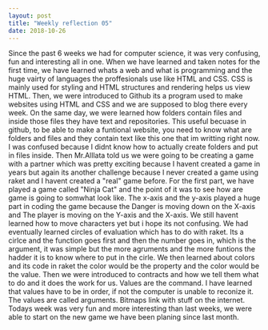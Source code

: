 ```yaml
---
layout: post
title: "Weekly reflection 05"
date: 2018-10-26
---
```

Since the past 6 weeks we had for computer science, it was very confusing, fun and interesting all in one. When we have learned and taken notes for the first time, we have learned whats a web and what is programming and the huge vairty of languages the proffesionals use like HTML and CSS. CSS is mainly used for styling and HTML structures and rendering helps us view HTML. Then, we were introduced to Github its a program used to make websites using HTML and CSS and we are supposed to blog there every week. On the same day, we were learned how folders contain files and inside those files they have text and repositories. This useful becuase in github, to be able to make a funtional website, you need to know what are folders and files and they contain text like this one that im writting right now. I was confused because I didnt know how to actually create folders and put in files inside. Then Mr.Alllata told us we were going to be creating a game with a partner which was pretty exciting because I havent created a game in years but again its another challenge because I never created a game using raket and I havent created a "real" game before. For the first part, we have played a game called "Ninja Cat" and the point of it was to see how are game is going to somwhat look like. The x-axis and the y-axis played a huge part in coding the game because the Danger is moving down on the X-axis and The player is moving on the Y-axis and the X-axis. We still havent learned how to move characters yet but i hope its not confusing. We had eventually learned circles of evaluation which has to do with raket. Its a cirlce and the function goes first and then the number goes in, which is the argument, it was simple but the more agruments and the more funtions the hadder it is to know where to put in the cirle. We then learned about colors and its code in raket the color would be the property and the color would be the value. Then we were introduced to contracts and how we tell them what to do and it does the work for us. Values are the command. I have learned that values have to be in order, if not the computer is unable to reconize it. The values are called arguments. Bitmaps link with stuff on the internet. 
Todays week was very fun and more interesting than last weeks, we were able to start on the new game we have been planing since last month. 
